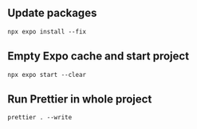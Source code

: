 ## Update packages

`npx expo install --fix`

## Empty Expo cache and start project

`npx expo start --clear`

## Run Prettier in whole project

`prettier . --write`
